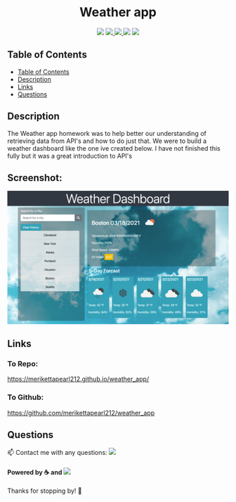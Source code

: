 <h1 align="center">Weather app</h1>
<p align="center">
    <img src="https://img.shields.io/github/repo-size/merikettapearl212/weather_app?color=brightgreen&style=for-the-badge" />
    <a href="https://www.linkedin.com/in/meagan-james-502b78191/">
        <img src="https://img.shields.io/badge/LinkedIn-0077B5?style=for-the-badge&logo=linkedin&logoColor=white" />
    </a>
    <a href="https://github.com/merikettapearl212">
        <img src="https://img.shields.io/badge/Follow-100000?style=for-the-badge&logo=github&logoColor=white" />
    </a>
    <img src="https://img.shields.io/badge/JavaScript-F7DF1E?style=for-the-badge&logo=javascript&logoColor=black" />
  <img src="https://img.shields.io/badge/-screencastify-coral?style=for-the-badge&logo=screencasify&logoColor=white" />
</p>

## Table of Contents
- [Table of Contents](#table-of-contents)
- [Description](#description)
- [Links](#links)
- [Questions](#questions)

## Description
The Weather app homework was to help better our understanding of retrieving data from API's and how to do just that. We were to build a weather dashboard like the one ive created below. I have not finished this fully but it was a great introduction to API's


## Screenshot:
![Screenshot](Assets/images/screencapture-127-0-0-1-5500-index-html-2021-03-18-14_33_47.png)


## Links
### To Repo:
https://merikettapearl212.github.io/weather_app/

### To Github:
https://github.com/merikettapearl212/weather_app


## Questions
:mailbox: Contact me with any questions:
 [<img src="https://img.shields.io/badge/Gmail-D14836?style=for-the-badge&logo=gmail&logoColor=white" />](mailto:merikettapearl212@gmail.com)
 </br>
 
#### Powered by :coffee: and <img src="https://img.shields.io/badge/Spotify-1ED760?&style=for-the-badge&logo=spotify&logoColor=white"/> 

Thanks for stopping by! :vulcan_salute:

